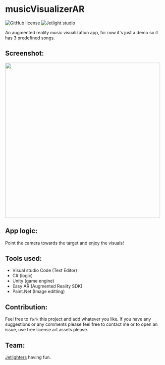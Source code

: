 # musicVisualizerAR

![GitHub license](https://img.shields.io/github/license/oussamabonnor1/musicVisualizerAR.svg)
![Jetlight studio](https://img.shields.io/badge/Made%20by-Jetlight%20studio-blue.svg?color=082544)

An augmented reality music visualization app, for now it's just a demo so it has 3 predefined songs.

## Screenshot:
<img src="Screenshot/CutGif.gif" width ="500"/>

## App logic:
Point the camera towards the target and enjoy the visuals!

## Tools used:
* Visual studio Code (Text Editor)
* C# (logic)
* Unity (game engine)
* Easy AR (Augmented Reality SDK)
* Paint.Net (Image editting)

## Contribution:
Feel free to `fork` this project and add whatever you like. If you have any suggestions or any comments please feel free to contact me or to open an issue, use free license art assets please.

## Team:
[Jetlighters](https://github.com/JetLightStudio) having fun.

